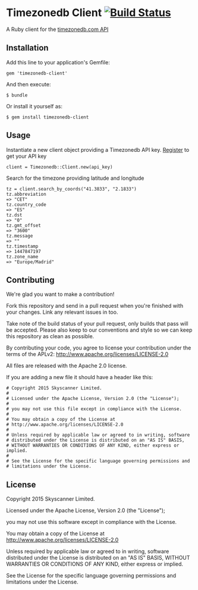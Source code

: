 # Timezonedb Client [![Build Status](https://travis-ci.org/Skyscanner/timezonedb-client-ruby.svg?branch=master)](https://travis-ci.org/Skyscanner/timezonedb-client-ruby)

A Ruby client for the [timezonedb.com API](https://timezonedb.com/api)

## Installation

Add this line to your application's Gemfile:

```
gem 'timezonedb-client'
```

And then execute:

```
$ bundle
```

Or install it yourself as:

```
$ gem install timezonedb-client
```

## Usage

Instantiate a new client object providing a Timezonedb API key. [Register](https://timezonedb.com/register) to get your API key

```
client = Timezonedb::Client.new(api_key)
```

Search for the timezone providing latitude and longitude

``` 
tz = client.search_by_coords("41.3833", "2.1833")
tz.abbreviation
=> "CET"
tz.country_code
=> "ES"
tz.dst
=> "0"
tz.gmt_offset
=> "3600"
tz.message
=> ""
tz.timestamp
=> 1447847197
tz.zone_name
=> "Europe/Madrid"
```

## Contributing

We're glad you want to make a contribution!

Fork this repository and send in a pull request when you're finished with your
changes. Link any relevant issues in too.

Take note of the build status of your pull request, only builds that pass will
be accepted. Please also keep to our conventions and style so we can keep this
repository as clean as possible.

By contributing your code, you agree to license your contribution under the
terms of the APLv2: http://www.apache.org/licenses/LICENSE-2.0

All files are released with the Apache 2.0 license.

If you are adding a new file it should have a header like this:

```
# Copyright 2015 Skyscanner Limited.
#
# Licensed under the Apache License, Version 2.0 (the "License");
#
# you may not use this file except in compliance with the License.
#
# You may obtain a copy of the License at
# http://www.apache.org/licenses/LICENSE-2.0
#
# Unless required by applicable law or agreed to in writing, software
# distributed under the License is distributed on an "AS IS" BASIS,
# WITHOUT WARRANTIES OR CONDITIONS OF ANY KIND, either express or implied.
#
# See the License for the specific language governing permissions and
# limitations under the License.
```

## License
Copyright 2015 Skyscanner Limited.

Licensed under the Apache License, Version 2.0 (the "License");

you may not use this software except in compliance with the License.

You may obtain a copy of the License at
http://www.apache.org/licenses/LICENSE-2.0

Unless required by applicable law or agreed to in writing, software
distributed under the License is distributed on an "AS IS" BASIS,
WITHOUT WARRANTIES OR CONDITIONS OF ANY KIND, either express or implied.

See the License for the specific language governing permissions and
limitations under the License.
